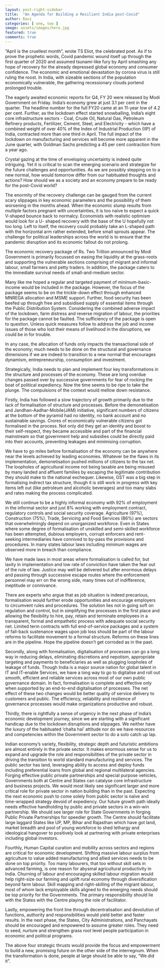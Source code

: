 ```yaml
---
layout: post-right-sidebar
title:  "An Agenda for Building a Resilient India post-Covid"
author: Ravi
categories: [ one, two ]
image: assets/images/hero.jpg
featured: true
comments: true
---
```


“April is the cruellest month”, wrote TS Eliot, the celebrated poet. As if to prove the prophetic words, Covid pandemic wound itself up through the first quarter of 2020 and assumed tsunami-like fury by April smashing any hope of recovery for the already depressed global  economy and consumer confidence. The economic and emotional devastation by corona virus is still ruling the roost. In India, with sizeable sections of the population economically vulnerable, the gathering recessionary clouds portend prolonged trouble.

The eagerly awaited economic reports for Q4, FY 20 were released by Modi  Government on Friday. India’s economy grew at just 3.1 per cent in the quarter. The headline number for the full FY20 came at an 11-year low of 4.2 per cent. Further, as the lockdown effect started snowballing, India’s eight core infrastructure sectors - Coal, Crude Oil, Natural Gas, Petroleum Refinery products, Fertilizer, Cement, Steel, and Electricity - which have a combined weight of over 40% of the Index of Industrial Production (IIP) of India,  contracted more than one third in April. The full impact of the lockdown on manufacturing and services will become more apparent in the June quarter, with Goldman Sachs predicting a 45 per cent contraction from a year ago.

Crystal gazing at the time of enveloping uncertainty is indeed quite intriguing. Yet it is critical to scan the emerging scenario and strategize for the future challenges and opportunities. As we are possibly stepping on to a new normal, how would tomorrow differ from our habituated thoughts and actions? How should we as a society and an economy prepare to be ready for the post-Covid world?

The enormity of the recovery challenge can be gauged from the current scary slippages in key economic parameters and the possibility of them worsening in the months ahead. When the economic slump results from multiple factors pregnant with uncertainties, it is too naïve to expect a quick V-shaped bounce back to normalcy. Economists with realistic optimism would look for a U- shaped recovery with the base of the U hopefully not too long. Left to itself, the recovery could probably take an L-shaped path with the horizontal arm rather extended, before small sprouts appear. The challenge for political leaderships across the world is to ensure that the pandemic disruption and its economic fallout do not  prolong.

The economic recovery package of Rs. Two Trillion announced by Modi Government is primarily focussed on easing the liquidity at the grass-roots and supporting the vulnerable sections comprising of migrant and informal labour, small farmers and petty traders. In addition, the package caters to the immediate survival needs of small-and-medium sector.

Many like me hoped a regular and targeted payment of minimum-basic-income would be included in the package. However, the focus of the package seems to be on the trickle-down effect through enhanced MNREGA allocation and MSME support. Further,   food security has been beefed up through free and subsidised supply of essential items through the Public Distribution System. Considering the combined adverse impact of the lockdown, farm distress and reverse migration of labour, the priorities for the package cannot be faulted.  The sufficiency of the package is open to question. Unless quick measures follow to address the job and income issues of those who lost their means of livelihood in the disruptions, we could be in for trouble.  

In any case, the allocation of funds only impacts the transactional side of the economy; much needs to be done on the structural and governance dimensions if we are indeed to transition to a new normal that encourages dynamism, entrepreneurship, consumption and investment.

Strategically, India needs to plan and implement four key transformations in the structure  and processes of the economy. These are long overdue changes passed over by successive governments for fear of rocking the boat of political expediency. Now the time seems to be ripe to take the plunge. The compulsions of the context would mellow down resistance.

Firstly, India has followed a slow trajectory of growth primarily due to the lack of formalisation of structure and processes. Before the demonetisation and Jandhan-Aadhar-Mobile(JAM) initiative, significant numbers of citizens at the bottom of the pyramid had no identity, no bank account and no sustainable savings. Crores of economically vulnerable citizens got formalised in the process. Not only did they get an identity and boost to their self-respect, they became accessible and part of the financial mainstream so that government help and subsidies could be directly paid into their accounts, preventing leakages and minimising corruption.

We have to go miles before formalisation of the economy can be anywhere near the levels achieved by leading economies. Whatever be the flaws in its  implementation, demonetisation pushed millions of citizens to the tax net. The loopholes of agricultural income not being taxable are being misused by many landed and affluent families by escaping the legitimate contribution they should make to the national exchequer. Likewise, GST was a big step in formalising indirect tax structure, though it is still work in progress with key items left out (like petroleum and alcoholic beverages) and too many slabs and rates making the process complicated.

We still continue to be a highly informal economy with 92% of employment in the informal sector and just 8% working with employment contract, regulatory controls and social security coverage. Agriculture (97%), Construction (75%), Trade, Servicing and Food Services (86%)  are sectors that overwhelmingly depend on unorganized workforce. Even in States where some degree of formalisation of unskilled and semi-skilled workforce has been attempted, dubious employers, corrupt enforcers and rent-seeking intermediaries have connived to by-pass the provisions and procedures.  In many states labour laws including minimum wages are observed more in breach than compliance.

We have made laws in most areas where formalisation is called for, but laxity in implementation and low rate of conviction have taken the fear out of the rule of law. Justice may well be delivered but after enormous delays and passing through successive escape routes where the enforcement personnel may err on the wrong side, many times out of indifference, ineptitude or connivance.  

There are experts who argue that as job situation is indeed precarious, formalisation would further erode opportunities and encourage employers to circumvent rules and procedures. The solution lies not in going soft on regulation and control, but in simplifying the processes in the first place and allowing the flexibility to hire, pay, retain and terminate employees in a transparent, formal and empathetic process with adequate social security net. Limited term contracts with full end-of-service packages and a system of fall-back sustenance wages upon job loss should be part of the labour reforms to facilitate movement to a formal structure. Reforms on these lines are in the pipeline. Hope the pipeline doesn’t get corroded as in the past.  

Secondly, along with formalisation, digitalisation of processes can go a long way in reducing delays, eliminating discretions and nepotism, appropriate targeting and payments to beneficiaries as well as plugging loopholes of leakage of funds. Though India is a major source nation for global talent in IT and IT-enable Services, we have a long way to go to digitalise and roll out smooth, efficient and reliable services across most of our own public governance domain. In fact, formalisation is complete and effective only when supported by an end-to-end digitalisation of processes. The net effect of these two changes would be better quality of service delivery to customers and public. The efficiency, reliability and resilience of governance processes would make organizations productive and robust.  

Thirdly, there is rightfully a sense of urgency in the next phase of India’s economic development journey, since we are starting with a significant handicap due to the lockdown disruptions and slippages. We neither have the luxury of the habituated ‘chalta hai’  attitude nor do we have resources and competencies within the Government sector to do a solo catch up lap.

Indian economy’s variety, flexibility, strategic depth and futuristic ambitions are almost entirely in the private sector. It makes enormous sense for us to expand and upgrade the role and responsibilities of the private sector in driving the transition to world standard manufacturing and services.  The public sector has land, leveraging ability to access and deploy funds including preferential loans from global and regional multilateral agencies.  Forging effective public private partnerships and special purpose vehicles, Governments both at Centre and States can catalyse core infrastructure and business projects. We would most likely see significant larger and more critical role for private sector in nation building than in the past. Expecting the next economic push to come solely from public sector is naïve and time-wrapped strategy devoid of expediency. Our future growth path ideally needs effective handholding by public and private sectors in a win-win partnership. We should see larger role for State Governments in forging Public Private Partnerships for speedier growth. The Centre should facilitate large laggard States like UP, MP, Bihar and Rajasthan which have got land, market breadth and pool of young workforce to shed lethargy and ideological hangover to positively look at partnering with private enterprises including global investors.  

Fourthly, Human Capital curation and mobility across sectors and regions are critical for economic development. Shifting massive labour surplus from agriculture to value added manufacturing and allied services needs to be done on top priority. Too many labourers, that too without skill sets in advanced farming, is one reason for  abysmal agricultural productivity in India. Churning of  labour and encouraging skilled labour migration would help right-size our farming and uplift rural economy through diversification beyond farm labour. Skill mapping and right-skilling of the migrant labour, most of whom lack employable skills aligned to the emerging needs should be top priority for the Governments. The primary responsibility should lie with the States with the Centre playing the role of facilitator.

Lastly, empowering the front line through decentralisation and devolution of functions, authority and responsibilities would yield better and faster results. In the next phase, the States, City Administrations,  and Panchayats should be encouraged and empowered to assume greater roles. They need to seed, nurture and strengthen grass root level people participation in economic and political programs.

The above four strategic thrusts would provide the focus and empowerment to build a new, promising future on the other side of the interregnum. When the transformation is done, people at large should be able to say, “We did it”. 